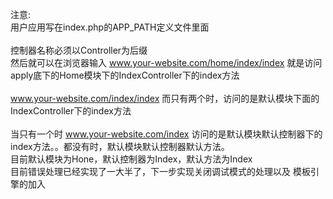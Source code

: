 注意:
   <br>用户应用写在index.php的APP_PATH定义文件里面</br>
   <br>控制器名称必须以Controller为后缀
   <br>然后就可以在浏览器输入 www.your-website.com/home/index/index 就是访问apply底下的Home模块下的IndexController下的index方法  
   <br>www.your-website.com/index/index 而只有两个时，访问的是默认模块下面的IndexController下的index方法   
   <br>当只有一个时 www.your-website.com/index 访问的是默认模块默认控制器下的index方法。。都没有时，默认模块默认控制器默认方法。
   <br>目前默认模块为Hone，默认控制器为Index，默认方法为Index
<br>目前错误处理已经实现了一大半了，下一步实现关闭调试模式的处理以及 模板引擎的加入
   